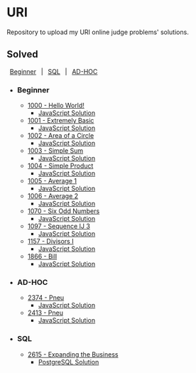 # URI

Repository to upload my URI online judge problems' solutions.

## Solved

&ensp;[Beginner](#Beginner)&ensp; |
&ensp;[SQL](#SQL)&ensp; |
&ensp;[AD-HOC](#AD-HOC)&ensp;

- ### Beginner

  - [1000 - Hello World!](https://www.urionlinejudge.com.br/judge/en/problems/view/1000)
    - [JavaScript Solution](./JavaScript/1000.js)
  - [1001 - Extremely Basic](https://www.urionlinejudge.com.br/judge/en/problems/view/1001)
    - [JavaScript Solution](./JavaScript/1001.js)
  - [1002 - Area of a Circle](https://www.urionlinejudge.com.br/judge/en/problems/view/1002)
    - [JavaScript Solution](./JavaScript/1002.js)
  - [1003 - Simple Sum](https://www.urionlinejudge.com.br/judge/en/problems/view/1003)
    - [JavaScript Solution](./JavaScript/1003.js)
  - [1004 - Simple Product](https://www.urionlinejudge.com.br/judge/en/problems/view/1004)
    - [JavaScript Solution](./JavaScript/1004.js)
  - [1005 - Average 1](https://www.urionlinejudge.com.br/judge/en/problems/view/1005)
    - [JavaScript Solution](./JavaScript/1005.js)
  - [1006 - Average 2](https://www.urionlinejudge.com.br/judge/en/problems/view/1006)
    - [JavaScript Solution](./JavaScript/1006.js)
  - [1070 - Six Odd Numbers](https://www.urionlinejudge.com.br/judge/en/problems/view/1070)
    - [JavaScript Solution](./JavaScript/1070.js)
  - [1097 - Sequence IJ 3](https://www.urionlinejudge.com.br/judge/en/problems/view/1097)
    - [JavaScript Solution](./JavaScript/1097.js)
  - [1157 - Divisors I](https://www.urionlinejudge.com.br/judge/en/problems/view/1157)
    - [JavaScript Solution](./JavaScript/1157.js)
  - [1866 - Bill](https://www.urionlinejudge.com.br/judge/en/problems/view/1866)
    - [JavaScript Solution](./JavaScript/1866.js)

- ### AD-HOC

  - [2374 - Pneu](https://www.urionlinejudge.com.br/judge/en/problems/view/2374)
    - [JavaScript Solution](./JavaScript/2374.js)
  - [2413 - Pneu](https://www.urionlinejudge.com.br/judge/en/problems/view/2413)
    - [JavaScript Solution](./JavaScript/2413.js)

- ### SQL

  - [2615 - Expanding the Business](https://www.urionlinejudge.com.br/judge/en/problems/view/2615)
    - [PostgreSQL Solution](./PostgreSQL/2615.psql)
